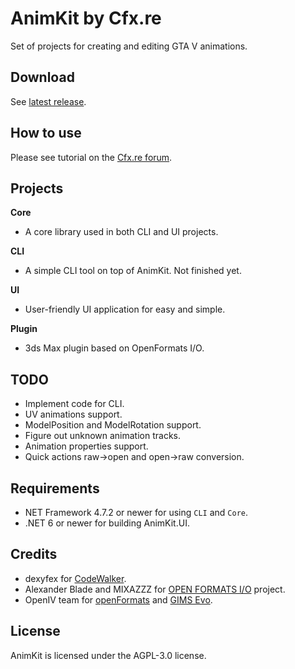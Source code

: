 # AnimKit by Cfx.re

Set of projects for creating and editing GTA V animations.

## Download
See [latest release](https://github.com/CitizenFX/AnimKit/releases/latest).

## How to use
Please see tutorial on the [Cfx.re forum](https://forum.cfx.re/t/4771053).

## Projects
**Core**
- A core library used in both CLI and UI projects.

**CLI**
- A simple CLI tool on top of AnimKit. Not finished yet.

**UI**
- User-friendly UI application for easy and simple.

**Plugin**
- 3ds Max plugin based on OpenFormats I/O.

## TODO
* Implement code for CLI.
* UV animations support.
* ModelPosition and ModelRotation support.
* Figure out unknown animation tracks.
* Animation properties support.
* Quick actions raw->open and open->raw conversion.

## Requirements
- NET Framework 4.7.2 or newer for using `CLI` and `Core`.
- .NET 6 or newer for building AnimKit.UI.

## Credits
- dexyfex for [CodeWalker](https://github.com/dexyfex/CodeWalker).
- Alexander Blade and MIXAZZZ for [OPEN FORMATS I/O](http://dev-c.com/gtaiv/ofio/) project.
- OpenIV team for [openFormats](https://openiv.com) and [GIMS Evo](https://github.com/3Doomer/GIMS-Evo).

## License
AnimKit is licensed under the AGPL-3.0 license.
